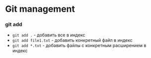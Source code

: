 # Git management

### git add
* `git add .` - добавить все в индекс
* `git add file1.txt` - добавить конкретный файл в индекс
* `git add *.txt` - добавить файлы с конкретным расширением в индекс

